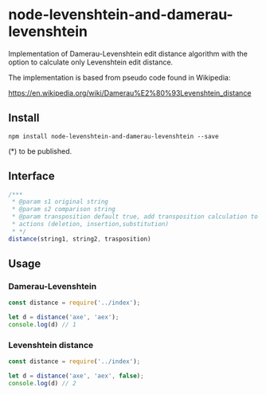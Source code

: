 # node-levenshtein-and-damerau-levenshtein

Implementation of Damerau-Levenshtein edit distance algorithm with the option
to calculate only Levenshtein edit distance.

The implementation is based from pseudo code found in Wikipedia:

https://en.wikipedia.org/wiki/Damerau%E2%80%93Levenshtein_distance

## Install

```shell script
npm install node-levenshtein-and-damerau-levenshtein --save
```

(*) to be published.

## Interface
```javascript
/***
 * @param s1 original string
 * @param s2 comparison string
 * @param transposition default true, add transposition calculation to original
 * actions (deletion, insertion,substitution)
 * */
distance(string1, string2, trasposition)
```

## Usage

### Damerau-Levenshtein
```javascript
const distance = require('../index');

let d = distance('axe', 'aex');
console.log(d) // 1
```

### Levenshtein distance

```javascript
const distance = require('../index');

let d = distance('axe', 'aex', false);
console.log(d) // 2
```
